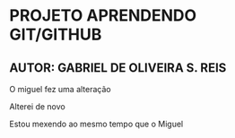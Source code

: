 # PROJETO APRENDENDO GIT/GITHUB

## AUTOR: GABRIEL DE OLIVEIRA S. REIS

O miguel fez uma alteração

Alterei de novo 

Estou mexendo ao mesmo tempo que o Miguel
